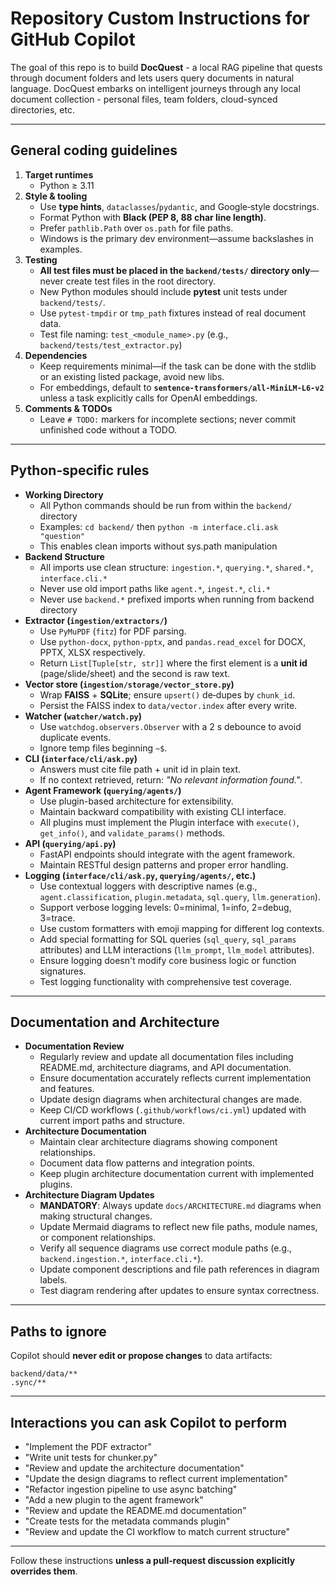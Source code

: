 # Repository Custom Instructions for GitHub Copilot

The goal of this repo is to build **DocQuest** - a local RAG pipeline that quests through document folders and lets users query documents in natural language. DocQuest embarks on intelligent journeys through any local document collection - personal files, team folders, cloud-synced directories, etc.

---

## General coding guidelines

1. **Target runtimes**  
   * Python ≥ 3.11
2. **Style & tooling**  
   * Use **type hints**, `dataclasses`/`pydantic`, and Google‑style docstrings.  
   * Format Python with **Black (PEP 8, 88 char line length)**.  
   * Prefer `pathlib.Path` over `os.path` for file paths.  
   * Windows is the primary dev environment—assume backslashes in examples.
3. **Testing**  
   * **All test files must be placed in the `backend/tests/` directory only**—never create test files in the root directory.
   * New Python modules should include **pytest** unit tests under `backend/tests/`.  
   * Use `pytest‑tmpdir` or `tmp_path` fixtures instead of real document data.
   * Test file naming: `test_<module_name>.py` (e.g., `backend/tests/test_extractor.py`)
4. **Dependencies**  
   * Keep requirements minimal—if the task can be done with the stdlib or an existing listed package, avoid new libs.  
   * For embeddings, default to **`sentence‑transformers/all‑MiniLM‑L6‑v2`** unless a task explicitly calls for OpenAI embeddings.
5. **Comments & TODOs**  
   * Leave `# TODO:` markers for incomplete sections; never commit unfinished code without a TODO.  

---

## Python‑specific rules

* **Working Directory**  
  * All Python commands should be run from within the `backend/` directory
  * Examples: `cd backend/` then `python -m interface.cli.ask "question"`
  * This enables clean imports without sys.path manipulation
* **Backend Structure**  
  * All imports use clean structure: `ingestion.*`, `querying.*`, `shared.*`, `interface.cli.*`
  * Never use old import paths like `agent.*`, `ingest.*`, `cli.*`
  * Never use `backend.*` prefixed imports when running from backend directory
* **Extractor (`ingestion/extractors/`)**  
  * Use `PyMuPDF` (`fitz`) for PDF parsing.  
  * Use `python‑docx`, `python‑pptx`, and `pandas.read_excel` for DOCX, PPTX, XLSX respectively.  
  * Return `List[Tuple[str, str]]` where the first element is a **unit id** (page/slide/sheet) and the second is raw text.
* **Vector store (`ingestion/storage/vector_store.py`)**  
  * Wrap **FAISS** + **SQLite**; ensure `upsert()` de‑dupes by `chunk_id`.  
  * Persist the FAISS index to `data/vector.index` after every write.
* **Watcher (`watcher/watch.py`)**  
  * Use `watchdog.observers.Observer` with a 2 s debounce to avoid duplicate events.  
  * Ignore temp files beginning `~$`.
* **CLI (`interface/cli/ask.py`)**  
  * Answers must cite file path + unit id in plain text.  
  * If no context retrieved, return: *"No relevant information found."*.
* **Agent Framework (`querying/agents/`)**  
  * Use plugin-based architecture for extensibility.  
  * Maintain backward compatibility with existing CLI interface.  
  * All plugins must implement the Plugin interface with `execute()`, `get_info()`, and `validate_params()` methods.
* **API (`querying/api.py`)**  
  * FastAPI endpoints should integrate with the agent framework.  
  * Maintain RESTful design patterns and proper error handling.
* **Logging (`interface/cli/ask.py`, `querying/agents/`, etc.)**  
  * Use contextual loggers with descriptive names (e.g., `agent.classification`, `plugin.metadata`, `sql.query`, `llm.generation`).  
  * Support verbose logging levels: 0=minimal, 1=info, 2=debug, 3=trace.  
  * Use custom formatters with emoji mapping for different log contexts.  
  * Add special formatting for SQL queries (`sql_query`, `sql_params` attributes) and LLM interactions (`llm_prompt`, `llm_model` attributes).  
  * Ensure logging doesn't modify core business logic or function signatures.  
  * Test logging functionality with comprehensive test coverage.

---

## Documentation and Architecture

* **Documentation Review**  
  * Regularly review and update all documentation files including README.md, architecture diagrams, and API documentation.  
  * Ensure documentation accurately reflects current implementation and features.  
  * Update design diagrams when architectural changes are made.
  * Keep CI/CD workflows (`.github/workflows/ci.yml`) updated with current import paths and structure.
* **Architecture Documentation**  
  * Maintain clear architecture diagrams showing component relationships.  
  * Document data flow patterns and integration points.  
  * Keep plugin architecture documentation current with implemented plugins.
* **Architecture Diagram Updates**  
  * **MANDATORY**: Always update `docs/ARCHITECTURE.md` diagrams when making structural changes.
  * Update Mermaid diagrams to reflect new file paths, module names, or component relationships.
  * Verify all sequence diagrams use correct module paths (e.g., `backend.ingestion.*`, `interface.cli.*`).
  * Update component descriptions and file path references in diagram labels.
  * Test diagram rendering after updates to ensure syntax correctness.

---

## Paths to ignore

Copilot should **never edit or propose changes** to data artifacts:

```
backend/data/**
.sync/**
```

---

## Interactions you can ask Copilot to perform

* "Implement the PDF extractor"
* "Write unit tests for chunker.py"
* "Review and update the architecture documentation"
* "Update the design diagrams to reflect current implementation"
* "Refactor ingestion pipeline to use async batching"
* "Add a new plugin to the agent framework"
* "Review and update the README.md documentation"
* "Create tests for the metadata commands plugin"
* "Review and update the CI workflow to match current structure"

---

Follow these instructions **unless a pull‑request discussion explicitly overrides them**.
